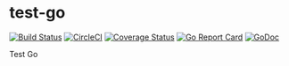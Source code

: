# test-go

[![Build Status](https://travis-ci.org/hongkailiu/test-go.svg?branch=master)](https://travis-ci.org/hongkailiu/test-go)
[![CircleCI](https://circleci.com/gh/hongkailiu/test-go.svg?style=svg)](https://circleci.com/gh/hongkailiu/test-go)
[![Coverage Status](https://coveralls.io/repos/github/hongkailiu/test-go/badge.svg?branch=master)](https://coveralls.io/github/hongkailiu/test-go?branch=master)
[![Go Report Card](https://goreportcard.com/badge/github.com/hongkailiu/test-go)](https://goreportcard.com/report/github.com/hongkailiu/test-go)
[![GoDoc](https://godoc.org/github.com/hongkailiu/test-go?status.svg)](https://godoc.org/github.com/hongkailiu/test-go)

Test Go
